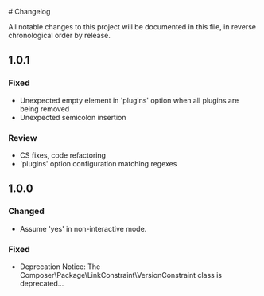 # Changelog

All notable changes to this project will be documented in this file, in reverse chronological order by release.

## 1.0.1

### Fixed

- Unexpected empty element in 'plugins' option when all plugins are being removed
- Unexpected semicolon insertion

### Review

- CS fixes, code refactoring
- 'plugins' option configuration matching regexes

## 1.0.0

### Changed

- Assume 'yes' in non-interactive mode.

### Fixed

- Deprecation Notice: The Composer\Package\LinkConstraint\VersionConstraint class is deprecated...
